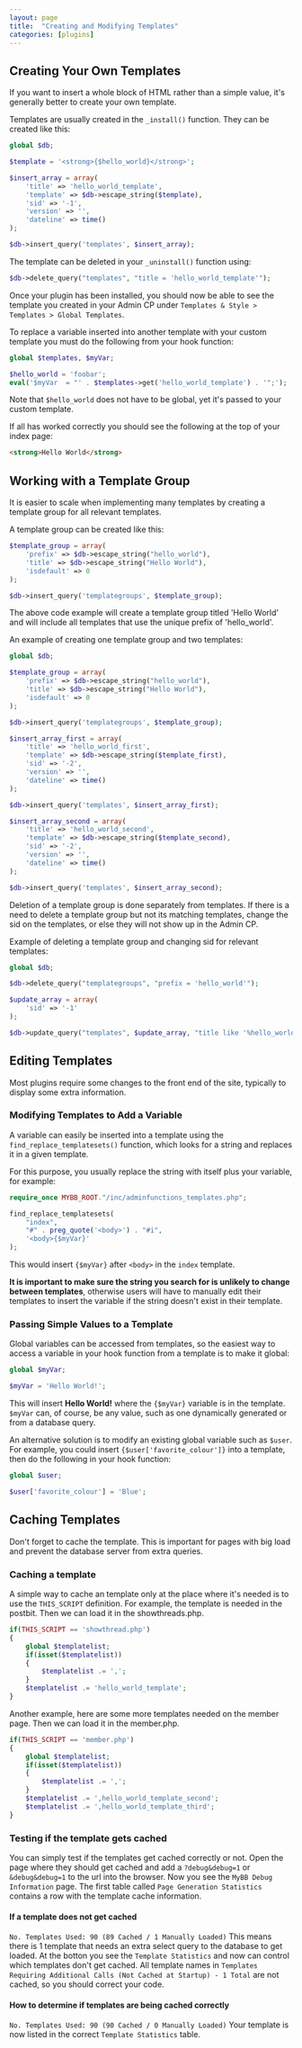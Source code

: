 ```yaml
---
layout: page
title:  "Creating and Modifying Templates"
categories: [plugins]
---
```


## Creating Your Own Templates

If you want to insert a whole block of HTML rather than a simple value, it's generally better to create your own template.

Templates are usually created in the `_install()` function. They can be created like this:

```php
global $db;

$template = '<strong>{$hello_world}</strong>';

$insert_array = array(
    'title' => 'hello_world_template',
    'template' => $db->escape_string($template),
    'sid' => '-1',
    'version' => '',
    'dateline' => time()
);

$db->insert_query('templates', $insert_array);
```

The template can be deleted in your `_uninstall()` function using:

```php
$db->delete_query("templates", "title = 'hello_world_template'");
```

Once your plugin has been installed, you should now be able to see the template you created in your Admin CP under `Templates & Style > Templates > Global Templates`.

To replace a variable inserted into another template with your custom template you must do the following from your hook function:

```php
global $templates, $myVar;

$hello_world = 'foobar';
eval('$myVar  = "' . $templates->get('hello_world_template') . '";');
```

Note that `$hello_world` does not have to be global, yet it's passed to your custom template.

If all has worked correctly you should see the following at the top of your index page:

```html
<strong>Hello World</strong>
```

## Working with a Template Group

It is easier to scale when implementing many templates by creating a template group for all relevant templates.

A template group can be created like this:

```php
$template_group = array(
    'prefix' => $db->escape_string("hello_world"),
    'title' => $db->escape_string("Hello World"),
    'isdefault' => 0
);

$db->insert_query('templategroups', $template_group);
```

The above code example will create a template group titled 'Hello World' and will include all templates that use the unique prefix of 'hello_world'.

An example of creating one template group and two templates:

```php
global $db;

$template_group = array(
    'prefix' => $db->escape_string("hello_world"),
    'title' => $db->escape_string("Hello World"),
    'isdefault' => 0
);

$db->insert_query('templategroups', $template_group);

$insert_array_first = array(
    'title' => 'hello_world_first',
    'template' => $db->escape_string($template_first),
    'sid' => '-2',
    'version' => '',
    'dateline' => time()
);

$db->insert_query('templates', $insert_array_first);

$insert_array_second = array(
    'title' => 'hello_world_second',
    'template' => $db->escape_string($template_second),
    'sid' => '-2',
    'version' => '',
    'dateline' => time()
);

$db->insert_query('templates', $insert_array_second);

```

Deletion of a template group is done separately from templates. If there is a need to delete a template group but not its matching templates, change the sid on the templates, or else they will not show up in the Admin CP.

Example of deleting a template group and changing sid for relevant templates:

```php
global $db;

$db->delete_query("templategroups", "prefix = 'hello_world'");

$update_array = array(
    'sid' => '-1'
);

$db->update_query("templates", $update_array, "title like '%hello_world_%'");
```

## Editing Templates

Most plugins require some changes to the front end of the site, typically to display some extra information.

### Modifying Templates to Add a Variable

A variable can easily be inserted into a template using the `find_replace_templatesets()` function, which looks for a string and replaces it in a given template.

For this purpose, you usually replace the string with itself plus your variable, for example:

```php
require_once MYBB_ROOT."/inc/adminfunctions_templates.php";

find_replace_templatesets(
    "index",
    "#" . preg_quote('<body>') . "#i",
    '<body>{$myVar}'
);
```

This would insert `{$myVar}` after `<body>` in the `index` template.

**It is important to make sure the string you search for is unlikely to change between templates**, otherwise users will have to manually edit their templates to insert the variable if the string doesn't exist in their template.

### Passing Simple Values to a Template

Global variables can be accessed from templates, so the easiest way to access a variable in your hook function from a template is to make it global:

```php
global $myVar;

$myVar = 'Hello World!';
```

This will insert **Hello World!** where the `{$myVar}` variable is in the template. `$myVar` can, of course, be any value, such as one dynamically generated or from a database query.

An alternative solution is to modify an existing global variable such as `$user`. For example, you could insert `{$user['favorite_colour']}` into a template, then do the following in your hook function:

```php
global $user;

$user['favorite_colour'] = 'Blue';
```

## Caching Templates
Don't forget to cache the template. This is important for pages with big load and prevent the database server from extra queries.

### Caching a template
A simple way to cache an template only at the place where it's needed is to use the `THIS_SCRIPT` definition.
For example, the template is needed in the postbit. Then we can load it in the showthreads.php.
```php
if(THIS_SCRIPT == 'showthread.php')
{
    global $templatelist;
    if(isset($templatelist))
    {
        $templatelist .= ',';
    }
    $templatelist .= 'hello_world_template';
}
```
Another example, here are some more templates needed on the member page. Then we can load it in the member.php.
```php
if(THIS_SCRIPT == 'member.php')
{
    global $templatelist;
    if(isset($templatelist))
    {
        $templatelist .= ',';
    }
    $templatelist .= ',hello_world_template_second';
    $templatelist .= ',hello_world_template_third';
}
```

### Testing if the template gets cached
You can simply test if the templates get cached correctly or not. Open the page where they should get cached and add a `?debug&debug=1` or `&debug&debug=1` to the url into the browser.
Now you see the `MyBB Debug Information` page. The first table called `Page Generation Statistics` contains a row with the template cache information. 

#### If a template does not get cached
`No. Templates Used: 90 (89 Cached / 1 Manually Loaded)`
This means there is 1 template that needs an extra select query to the database to get loaded. At the botton you see the `Template Statistics` and now can control which templates don't get cached. All template names in `Templates Requiring Additional Calls (Not Cached at Startup) - 1 Total` are not cached, so you should correct your code.

#### How to determine if templates are being cached correctly
`No. Templates Used: 90 (90 Cached / 0 Manually Loaded)`
Your template is now listed in the correct `Template Statistics` table.

